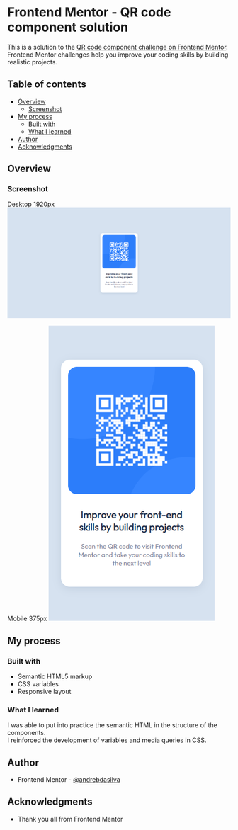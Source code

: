 # Frontend Mentor - QR code component solution

This is a solution to the [QR code component challenge on Frontend Mentor](https://www.frontendmentor.io/challenges/qr-code-component-iux_sIO_H). Frontend Mentor challenges help you improve your coding skills by building realistic projects.

## Table of contents

- [Overview](#overview)
  - [Screenshot](#screenshot) 
- [My process](#my-process)   
  - [Built with](#built-with)
  - [What I learned](#what-i-learned)
- [Author](#author)
- [Acknowledgments](#acknowledgments)

## Overview

### Screenshot

Desktop 1920px
![](/screenshot/screenshot-desktop.png)

Mobile 375px
![](/screenshot/screenshot-mobile.png)

## My process

### Built with

- Semantic HTML5 markup
- CSS variables
- Responsive layout

### What I learned
I was able to put into practice the semantic HTML in the structure of the components.  
I reinforced the development of variables and media queries in CSS.  

## Author
- Frontend Mentor - [@andrebdasilva](https://www.frontendmentor.io/profile/andrebdasilva)

## Acknowledgments
- Thank you all from Frontend Mentor